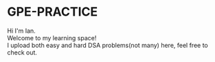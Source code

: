 # GPE-PRACTICE
Hi I'm Ian.  
Welcome to my learning space!  
I upload both easy and hard DSA problems(not many) here, feel free to check out.
